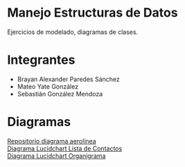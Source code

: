 # Manejo Estructuras de Datos

Ejercicios de modelado, diagramas de clases.

# Integrantes

* Brayan Alexander Paredes Sánchez  
* Mateo Yate González  
* Sebastián González Mendoza  

# Diagramas

[Repositorio diagrama aerolínea](https://github.com/brayanpasa99/AerolineaCiencias)  
[Diagrama Lucidchart Lista de Contactos](https://www.lucidchart.com/invitations/accept/b58cd290-2cfd-4f35-8255-ea11ccddb109)  
[Diagrama Lucidchart Organigrama](https://www.lucidchart.com/invitations/accept/15cc86a0-b338-4e1f-a0f9-ea4e3f2eaf1a)  
